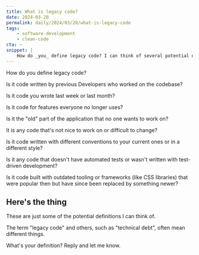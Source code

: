 ```yaml
---
title: What is legacy code?
date: 2024-03-20
permalink: daily/2024/03/20/what-is-legacy-code
tags:
    - software-development
    - clean-code
cta: ~
snippet: |
    How do _you_ define legacy code? I can think of several potential definitions.
---
```


How do you define legacy code?

Is it code written by previous Developers who worked on the codebase?

Is it code you wrote last week or last month?

Is it code for features everyone no longer uses?

Is it the "old" part of the application that no one wants to work on?

It is any code that's not nice to work on or difficult to change?

Is it code written with different conventions to your current ones or in a different style?

Is it any code that doesn't have automated tests or wasn't written with test-driven development?

Is it code built with outdated tooling or frameworks (like CSS libraries) that were popular then but have since been replaced by something newer?

## Here's the thing

These are just some of the potential definitions I can think of.

The term "legacy code" and others, such as "technical debt", often mean different things.

What's your definition? Reply and let me know.
